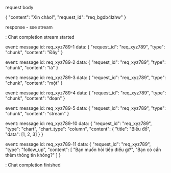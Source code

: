 request body 

{
   "content": "Xin chào!",
   "request_id": "req_bgdb4lzhw"
}


response - sse stream

: Chat completion stream started

event: message
id: req_xyz789-1
data: {
  "request_id": "req_xyz789",
  "type": "chunk",
  "content": "Đây"
}

event: message
id: req_xyz789-2
data: {
  "request_id": "req_xyz789",
  "type": "chunk",
  "content": "là"
}

event: message
id: req_xyz789-3
data: {
  "request_id": "req_xyz789",
  "type": "chunk",
  "content": "một"
}

event: message
id: req_xyz789-4
data: {
  "request_id": "req_xyz789",
  "type": "chunk",
  "content": "đoạn"
}

event: message
id: req_xyz789-5
data: {
  "request_id": "req_xyz789",
  "type": "chunk",
  "content": "stream"
}

event: message
id: req_xyz789-10
data: {
  "request_id": "req_xyz789",
  "type": "chart",
  "chart_type": "column",
  "content": {
    "title": "Biểu đồ",
    "data": [1, 2, 3]
  }
}

event: message
id: req_xyz789-11
data: {
  "request_id": "req_xyz789",
  "type": "follow_up",
  "content": [
    "Bạn muốn hỏi tiếp điều gì?",
    "Bạn có cần thêm thông tin không?"
  ]
}

: Chat completion finished
